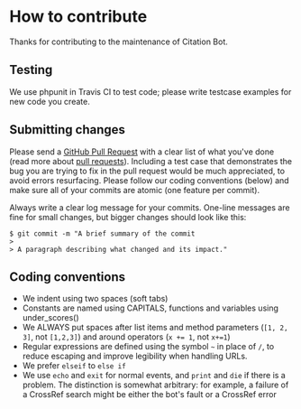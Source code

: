 # How to contribute

Thanks for contributing to the maintenance of Citation Bot.

## Testing

We use phpunit in Travis CI to test code; please write testcase examples for new code you create.

## Submitting changes

Please send a [GitHub Pull Request](https://github.com/ms609/citation-bot/pull/new/master) with a clear list of what you've done (read more about [pull requests](http://help.github.com/pull-requests/)).
Including a test case that demonstrates the bug you are trying to fix in the pull request would be much appreciated, to avoid errors resurfacing.
Please follow our coding conventions (below) and make sure all of your commits are atomic (one feature per commit).

Always write a clear log message for your commits. One-line messages are fine for small changes, but bigger changes should look like this:

    $ git commit -m "A brief summary of the commit
    > 
    > A paragraph describing what changed and its impact."

## Coding conventions

  * We indent using two spaces (soft tabs)
  * Constants are named using CAPITALS, functions and variables using under_scores()
  * We ALWAYS put spaces after list items and method parameters (`[1, 2, 3]`, not `[1,2,3]`) and around operators (`x += 1`, not `x+=1`)
  * Regular expressions are defined using the symbol `~` in place of `/`, to reduce escaping and improve legibility when handling URLs.
  * We prefer `elseif` to `else if`
  * We use `echo` and `exit` for normal events, and `print` and `die` if there is a problem. The distinction is somewhat arbitrary: for example, a failure of a CrossRef search might be either the bot's fault or a CrossRef error
